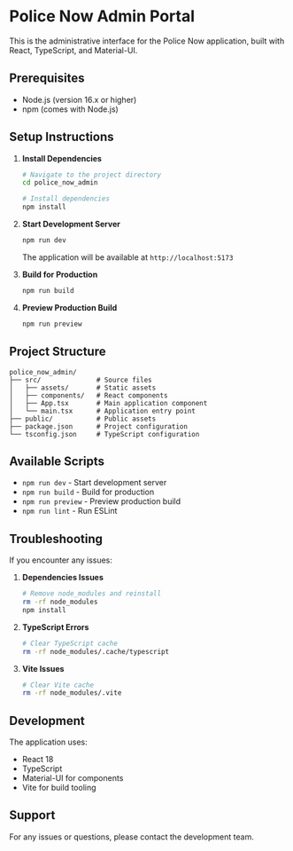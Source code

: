 # Police Now Admin Portal

This is the administrative interface for the Police Now application, built with React, TypeScript, and Material-UI.

## Prerequisites

- Node.js (version 16.x or higher)
- npm (comes with Node.js)

## Setup Instructions

1. **Install Dependencies**
   ```bash
   # Navigate to the project directory
   cd police_now_admin

   # Install dependencies
   npm install
   ```

2. **Start Development Server**
   ```bash
   npm run dev
   ```
   The application will be available at `http://localhost:5173`

3. **Build for Production**
   ```bash
   npm run build
   ```

4. **Preview Production Build**
   ```bash
   npm run preview
   ```

## Project Structure

```
police_now_admin/
├── src/              # Source files
│   ├── assets/       # Static assets
│   ├── components/   # React components
│   ├── App.tsx       # Main application component
│   └── main.tsx      # Application entry point
├── public/           # Public assets
├── package.json      # Project configuration
└── tsconfig.json     # TypeScript configuration
```

## Available Scripts

- `npm run dev` - Start development server
- `npm run build` - Build for production
- `npm run preview` - Preview production build
- `npm run lint` - Run ESLint

## Troubleshooting

If you encounter any issues:

1. **Dependencies Issues**
   ```bash
   # Remove node_modules and reinstall
   rm -rf node_modules
   npm install
   ```

2. **TypeScript Errors**
   ```bash
   # Clear TypeScript cache
   rm -rf node_modules/.cache/typescript
   ```

3. **Vite Issues**
   ```bash
   # Clear Vite cache
   rm -rf node_modules/.vite
   ```

## Development

The application uses:
- React 18
- TypeScript
- Material-UI for components
- Vite for build tooling

## Support

For any issues or questions, please contact the development team.
